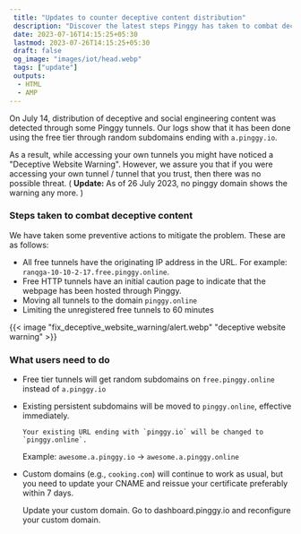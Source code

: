 ```yaml
---
 title: "Updates to counter deceptive content distribution" 
 description: "Discover the latest steps Pinggy has taken to combat deceptive content distribution. Changes include domain updates and enhanced security measures. Learn how these updates impact your Pinggy tunnels and ensure a secure online experience."
 date: 2023-07-16T14:15:25+05:30 
 lastmod: 2023-07-26T14:15:25+05:30
 draft: false 
 og_image: "images/iot/head.webp"
 tags: ["update"]
 outputs:
  - HTML
  - AMP
---
```


On July 14, distribution of deceptive and social engineering content was detected through some Pinggy tunnels. Our logs show that it has been done using the free tier through random subdomains ending with `a.pinggy.io`.

As a result, while accessing your own tunnels you might have noticed a "Deceptive Website Warning". However, we assure you that if you were accessing your own tunnel / tunnel that you trust, then there was no possible threat. ( **Update:** As of 26 July 2023, no pinggy domain shows the warning any more. )

### Steps taken to combat deceptive content

We have taken some preventive actions to mitigate the problem. These are as follows:

- All free tunnels have the originating IP address in the URL. For example: `ranqga-10-10-2-17.free.pinggy.online`.
- Free HTTP tunnels have an initial caution page to indicate that the webpage has been hosted through Pinggy.
- Moving all tunnels to the domain `pinggy.online`
- Limiting the unregistered free tunnels to 60 minutes

{{< image "fix_deceptive_website_warning/alert.webp" "deceptive website warning" >}}

### What users need to do

- Free tier tunnels will get random subdomains on `free.pinggy.online` instead of `a.pinggy.io`
- Existing persistent subdomains will be moved to `pinggy.online`, effective immediately.

      Your existing URL ending with `pinggy.io` will be changed to `pinggy.online`.

  Example: `awesome.a.pinggy.io` -> `awesome.a.pinggy.online`

- Custom domains (e.g., `cooking.com`) will continue to work as usual, but you need to update your CNAME and reissue your certificate preferably within 7 days.

  Update your custom domain. Go to dashboard.pinggy.io and reconfigure your custom domain.
